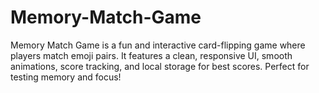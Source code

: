 # Memory-Match-Game
Memory Match Game is a fun and interactive card-flipping game where players match emoji pairs. It features a clean, responsive UI, smooth animations, score tracking, and local storage for best scores. Perfect for testing memory and focus!
